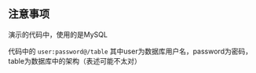 ## 注意事项
演示的代码中，使用的是MySQL

代码中的
`user:password@/table`
其中user为数据库用户名，password为密码，table为数据库中的架构（表述可能不太对）
